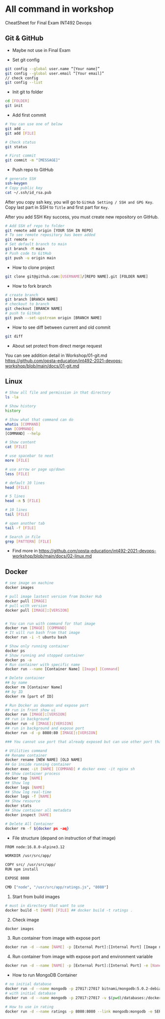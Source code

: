 # All command in workshop

CheatSheet for Final Exam INT492 Devops

## Git & GitHub

* Maybe not use in Final Exam

* Set git config

```bash
git config --global user.name “[Your name]”
git config --global user.email “[Your email]”
// check config
git config --list
```

* Init git to folder

```bash
cd [FOLDER]
git init
```

* Add first commit

```bash
# You can use one of below
git add .
git add [FILE]

# Check status
git status

# First commit
git commit -m "[MESSAGE]"
```

* Push repo to GitHub

```bash
# generate SSH
ssh-keygen
# Copy public key
cat ~/.ssh/id_rsa.pub
```

After you copy ssh key, you will go to `GitHub Setting / SSH and GPG Key`. Copy last part in SSH to `Title` and first part for `Key`.

After you add SSH Key success, you must create new repository on GitHub.

```bash
# Add SSH of repo to folder
git remote add origin [YOUR SSH IN REPO]
# To see remote repository has been added
git remote -v
# Set default branch to main
git branch -M main
# Push code to GitHub
git push -u origin main
```

* How to clone project

```bash
git clone git@github.com:[USERNAME]/[REPO NAME].git [FOLDER NAME]
```

* How to fork branch

```bash
# create branch
git branch [BRANCH NAME]
# checkout to branch
git checkout [BRANCH NAME]
# push to GitHub
git push --set-upstream origin [BRANCH NAME]
```

* How to see diff between current and old commit

```bash
git diff
```

* About set protect from direct merge request

You can see addition detail in Workshop/01-git.md <https://github.com/opsta-education/int492-2021-devops-workshop/blob/main/docs/01-git.md>

## Linux

```bash
# Show all file and permission in that directory
ls -la

# Show history
history

# Show what that command can do
whatis [COMMAND]
man [COMMAND]
[COMMAND] --help

# Show content
cat [FILE]

# use spacebar to next
more [FILE]

# use arrow or page up/down
less [FILE]

# default 10 lines
head [FILE]

# 5 lines
head -n 5 [FILE] 

# 10 lines
tail [FILE] 

# open another tab
tail -f [FILE]

# Search in File
grep [PATTERN] [FILE]
```

* Find more in <https://github.com/opsta-education/int492-2021-devops-workshop/blob/main/docs/02-linux.md>

## Docker

```bash
# see image on machine
docker images

# pull image lastest version from Docker Hub
docker pull [IMAGE]
# pull with version
docker pull [IMAGE]:[VERSION]


# You can run with command for that image
docker run [IMAGE] [COMMAND]
# It will run bash from that image
docker run -i -t ubuntu bash

# Show only running container
docker ps
# Show running and stopped container
docker ps -a
# Run container with specific name
docker run --name [Container Name] [Image] [Command]

# Delete container
## by name
docker rm [Container Name]
## by ID
docker rm [part of ID]

# Run Docker as deamon and expose port
## run in front show ui
docker run [IMAGE]:[VERSION]
## run in background
docker run -d [IMAGE]:[VERSION]
## run in background and expose port
docker run -d -p 8080:80 [IMAGE]:[VERSION]

### You cannot use port that already exposed but can use other port that will create new container

# Utilities command
## Rename container
docker rename [NEW NAME] [OLD NAME]
## Go inside running container
docker exec -it [NAME] [COMMAND] # docker exec -it nginx sh
## Show container process
docker top [NAME]
## Show log
docker logs [NAME]
## Show log real-time
docker logs -f [NAME]
## Show resource
docker stats
## Show container all metadata
docker inspect [NAME]

# Delete All Container
docker rm -f ${docker ps -aq}
```

* File structure (depand on instruction of that image)

```bash
FROM node:16.8.0-alpine3.12

WORKDIR /usr/src/app/

COPY src/ /usr/src/app/
RUN npm install

EXPOSE 8080

CMD ["node", "/usr/src/app/ratings.js", "8080"]
```

1. Start from build images
```bash
# must in directory that want to use
docker build -t [NAME] [FILE] ## docker build -t ratings .
```
2. Check image
```bash
docker images
```
3. Run container from image with expose port
```bash
docker run -d --name [NAME] -p [External Port]:[Internal Port] [Image name]
```
4. Run container from image with expose port and environment variable
```bash
docker run -d --name [NAME] -p [External Port]:[Internal Port] -e [Name]:[Value] (...) [Image name]
``` 

* How to run MongoDB Container
```bash
# no initial database
docker run -d --name mongodb -p 27017:27017 bitnami/mongodb:5.0.2-debian-10-r2
# with initial database
docker run -d --name mongodb -p 27017:27017 -v $(pwd)/databases:/docker-entrypoint-initdb.d bitnami/mongodb:5.0.2-debian-10-r2

# How to use in rating
docker run -d --name ratings -p 8080:8080 --link mongodb:mongodb -e SERVICE_VERSION=v2 -e 'MONGO_DB_URL=mongodb://mongodb:27017/ratings' ratings
```